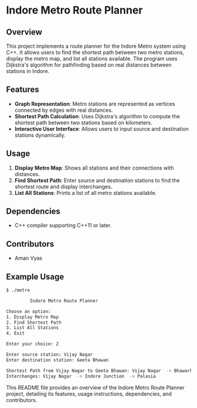 # Indore Metro Route Planner

## Overview
This project implements a route planner for the Indore Metro system using C++. It allows users to find the shortest path between two metro stations, display the metro map, and list all stations available. The program uses Dijkstra's algorithm for pathfinding based on real distances between stations in Indore.

## Features
- **Graph Representation**: Metro stations are represented as vertices connected by edges with real distances.
- **Shortest Path Calculation**: Uses Dijkstra's algorithm to compute the shortest path between two stations based on kilometers.
- **Interactive User Interface**: Allows users to input source and destination stations dynamically.

## Usage
1. **Display Metro Map**: Shows all stations and their connections with distances.
2. **Find Shortest Path**: Enter source and destination stations to find the shortest route and display interchanges.
3. **List All Stations**: Prints a list of all metro stations available.

## Dependencies
- C++ compiler supporting C++11 or later.

## Contributors
- Aman Vyas

## Example Usage
```bash
$ ./metro

         Indore Metro Route Planner

Choose an option:
1. Display Metro Map
2. Find Shortest Path
3. List All Stations
4. Exit

Enter your choice: 2

Enter source station: Vijay Nagar
Enter destination station: Geeta Bhawan

Shortest Path from Vijay Nagar to Geeta Bhawan: Vijay Nagar  -> Bhawarkua  -> Regal Square  -> Rajwada  -> Indore Junction  -> Vijay Nagar Square  -> Palasia  -> Geeta Bhawan     16 km
Interchanges: Vijay Nagar  -> Indore Junction  -> Palasia  
```

This README file provides an overview of the Indore Metro Route Planner project, detailing its features, usage instructions, dependencies, and contributors.
